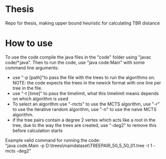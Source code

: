 # Thesis
Repo for thesis, making upper bound heuristic for calculating TBR distance

# How to use
To use the code compile the java files in the "code" folder using "javac code/*.java". Then to run the code, use "java code.Main" with some command line arguments: <br>
 - use "-p [path]"to pass the file with the trees to run the algorithms on. NOTE: the code expects the trees in the newick format with one line per tree in the file.<br>
 - use "-t [time]" to pass the timelimit, what this timelimit means depends on which algorithm is used <br>
 - To select an algorithm use "-mcts" to use the MCTS algorithm, use "-r" to use the iterative random algorithm, use "-n" to use the naive MCTS algorithm.<br>
 - if the tree pairs contain a degree 2 vertex which acts like a root in the tree, due to the way the trees are created, use "-deg2" to remove this before calculation starts<br>

 Example valid command for running the code: <br>
 "java code.Main -p D:\trees\maindataset\TREEPAIR_50_5_50_01.tree -t 1 -mcts -deg2"
